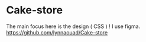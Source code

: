 # Cake-store
The main focus here is the design ( CSS ) !
I use figma.
https://github.com/lynnaouad/Cake-store
